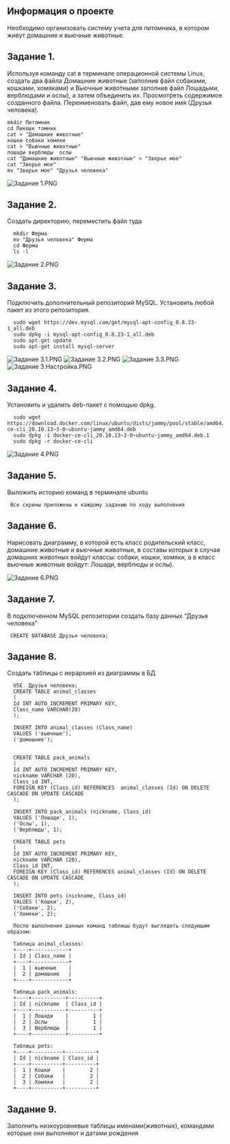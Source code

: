 ## Информация о проекте
Необходимо организовать систему учета для питомника, в котором живут
домашние и вьючные животные.

## Задание 1.
   Используя команду cat в терминале операционной системы Linux, создать
   два файла Домашние животные (заполнив файл собаками, кошками,
   хомяками) и Вьючные животными заполнив файл Лошадьми, верблюдами и
   ослы), а затем объединить их. Просмотреть содержимое созданного файла.
   Переименовать файл, дав ему новое имя (Друзья человека).

    mkdir Питомник      
    cd Пикошк томник     
    cat > "Домашние животные"    
    кошки собаки хомяки     
    cat > "Вьючные животные"    
    лошади верблюды  ослы    
    cat "Домашние животные" "Вьючные животные" > "Зверье мое"    
    cat "Зверье мое"  
    mv "Зверье мое" "Друзья человека"

![Задание 1.PNG](https://github.com/VoldMarius/FinalControlWork/blob/99c7116391c7d15225380cc9b9911962aead5345/%D0%97%D0%B0%D0%B4%D0%B0%D0%BD%D0%B8%D0%B5%201.PNG)

## Задание 2.
   Создать директорию, переместить файл туда

      mkdir Ферма
      mv "Друзья человека" Ферма
      cd Ферма
      ls -l

![Задание 2.PNG](https://github.com/VoldMarius/FinalControlWork/blob/3e878b181514b4e21b6116c1c67340a4d069ffec/%D0%97%D0%B0%D0%B4%D0%B0%D0%BD%D0%B8%D0%B5%202.PNG)

## Задание 3.
   Подключить дополнительный репозиторий MySQL. Установить любой пакет
   из этого репозитория.

      sudo wget https://dev.mysql.com/get/mysql-apt-config_0.8.23-1_all.deb
      sudo dpkg -i mysql-apt-config_0.8.23-1_all.deb
      sudo apt-get update
      sudo apt-get install mysql-server


![Задание 3.1.PNG](https://github.com/VoldMarius/FinalControlWork/blob/8d0a29aaf3d25c9cddada872def20efa331ed01e/%D0%97%D0%B0%D0%B4%D0%B0%D0%BD%D0%B8%D0%B5%203%20(%D0%9F%D0%B5%D1%80%D0%B2%D1%8B%D0%B9%20%D1%81%D0%BD%D0%B8%D0%BC%D0%BE%D0%BA).PNG)
![Задание 3.2.PNG](https://github.com/VoldMarius/FinalControlWork/blob/8d0a29aaf3d25c9cddada872def20efa331ed01e/%D0%97%D0%B0%D0%B4%D0%B0%D0%BD%D0%B8%D0%B5%203%20(%D0%92%D1%82%D0%BE%D1%80%D0%BE%D0%B9%20%D1%81%D0%BD%D0%B8%D0%BC%D0%BE%D0%BA).PNG)
![Задание 3.3.PNG](https://github.com/VoldMarius/FinalControlWork/blob/8d0a29aaf3d25c9cddada872def20efa331ed01e/%D0%97%D0%B0%D0%B4%D0%B0%D0%BD%D0%B8%D0%B5%203%20(%D0%A2%D1%80%D0%B5%D1%82%D0%B8%D0%B9%20%D1%81%D0%BD%D0%B8%D0%BC%D0%BE%D0%BA).PNG)
![Задание 3.Настройка.PNG](https://github.com/VoldMarius/FinalControlWork/blob/8d0a29aaf3d25c9cddada872def20efa331ed01e/%D0%97%D0%B0%D0%B4%D0%B0%D0%BD%D0%B8%D0%B5%203%20(%D0%9D%D0%B0%D1%81%D1%82%D1%80%D0%BE%D0%B9%D0%BA%D0%B0).PNG)

## Задание 4.
   Установить и удалить deb-пакет с помощью dpkg.
 

      sudo wget https://download.docker.com/linux/ubuntu/dists/jammy/pool/stable/amd64/docker-ce-cli_20.10.13~3-0~ubuntu-jammy_amd64.deb
      sudo dpkg -i docker-ce-cli_20.10.13~3-0~ubuntu-jammy_amd64.deb.1
      sudo dpkg -r docker-ce-cli

![Задание 4.PNG](https://github.com/VoldMarius/FinalControlWork/blob/d65df8a22de21b98392da7c1bea59bcb74081820/%D0%97%D0%B0%D0%B4%D0%B0%D0%BD%D0%B8%D0%B5%204.PNG)

## Задание 5.

  Выложить историю команд в терминале ubuntu
 
     Все скрины приложены к каждому заданию по ходу выполнения


## Задание 6.

   Нарисовать диаграмму, в которой есть класс родительский класс, домашние
   животные и вьючные животные, в составы которых в случае домашних
   животных войдут классы: собаки, кошки, хомяки, а в класс вьючные животные
   войдут: Лошади, верблюды и ослы).
   
![Задание 6.PNG](https://github.com/VoldMarius/FinalControlWork/blob/9b6bb3473e9a946443b72e16629d40448c526169/%D0%94%D0%B8%D0%B0%D0%B3%D1%80%D0%B0%D0%BC%D0%BC%D0%B0.png)

## Задание 7.

   В подключенном MySQL репозитории создать базу данных “Друзья
   человека”

     CREATE DATABASE Друзья человека;

## Задание 8.

   Создать таблицы с иерархией из диаграммы в БД
      
      USE  Друзья человека;
      CREATE TABLE animal_classes
      (
      Id INT AUTO_INCREMENT PRIMARY KEY,
      Class_name VARCHAR(20)
      );
      
      INSERT INTO animal_classes (Class_name)
      VALUES ('вьючные'),
      ('домашние');
      
      
      CREATE TABLE pack_animals
      (
      Id INT AUTO_INCREMENT PRIMARY KEY,
      nickname VARCHAR (20),
      Class_id INT,
      FOREIGN KEY (Class_id) REFERENCES  animal_classes (Id) ON DELETE CASCADE ON UPDATE CASCADE
      );
      
      INSERT INTO pack_animals (nickname, Class_id)
      VALUES ('Лошади', 1),
      ('Ослы', 1),  
      ('Верблюды', 1);
      
      CREATE TABLE pets 
      (
      Id INT AUTO_INCREMENT PRIMARY KEY,
      nickname VARCHAR (20),
      Class_id INT,
      FOREIGN KEY (Class_id) REFERENCES animal_classes (Id) ON DELETE CASCADE ON UPDATE CASCADE
      );
      
      INSERT INTO pets (nickname, Class_id)
      VALUES ('Кошки', 2),
      ('Собаки', 2),  
      ('Хомяки', 2);

      После выполнения данных команд таблицы будут выглядеть следующим образом:
      
      Таблица animal_classes:
      +----+------------+
      | Id | Class_name |
      +----+------------+
      |  1 | вьючные    |
      |  2 | домашние   |
      +----+------------+
      
      Таблица pack_animals:
      +----+-----------+----------+
      | Id | nickname  | Class_id |
      +----+-----------+----------+
      |  1 | Лошади    |        1 |
      |  2 | Ослы      |        1 |
      |  3 | Верблюды  |        1 |
      +----+-----------+----------+
      
      Таблица pets:
      +----+----------+----------+
      | Id | nickname | Class_id |
      +----+----------+----------+
      |  1 | Кошки    |        2 |
      |  2 | Собаки   |        2 |
      |  3 | Хомяки   |        2 |
      +----+----------+----------+

## Задание 9.

   Заполнить низкоуровневые таблицы именами(животных), командами
   которые они выполняют и датами рождения